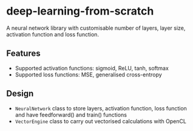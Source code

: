 # deep-learning-from-scratch

A neural network library with customisable number of layers, layer size, activation function and loss function.

## Features
- Supported activation functions: sigmoid, ReLU, tanh, softmax
- Supported loss functions: MSE, generalised cross-entropy

## Design
- `NeuralNetwork` class to store layers, activation function, loss function and have feedforward() and train() functions
- `VectorEngine` class to carry out vectorised calculations with OpenCL
